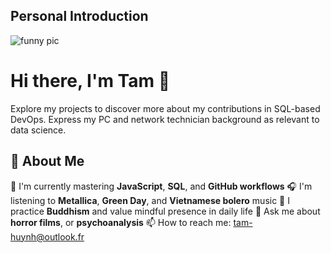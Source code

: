 ## Personal Introduction
![funny pic](https://media.giphy.com/media/3o6Zt8MngbJnd1HhDi/giphy.gif)
# Hi there, I'm Tam 👋

Explore my projects to discover more about my contributions in SQL-based DevOps. Express my PC and network technician background as relevant to data science.

## 🚀 About Me

🔭 I'm currently mastering **JavaScript**, **SQL**, and **GitHub workflows**
🎧 I'm listening to **Metallica**, **Green Day**, and **Vietnamese bolero** music
🧘 I practice **Buddhism** and value mindful presence in daily life
💬 Ask me about **horror films**, or **psychoanalysis**
📫 How to reach me: tam-huynh@outlook.fr

